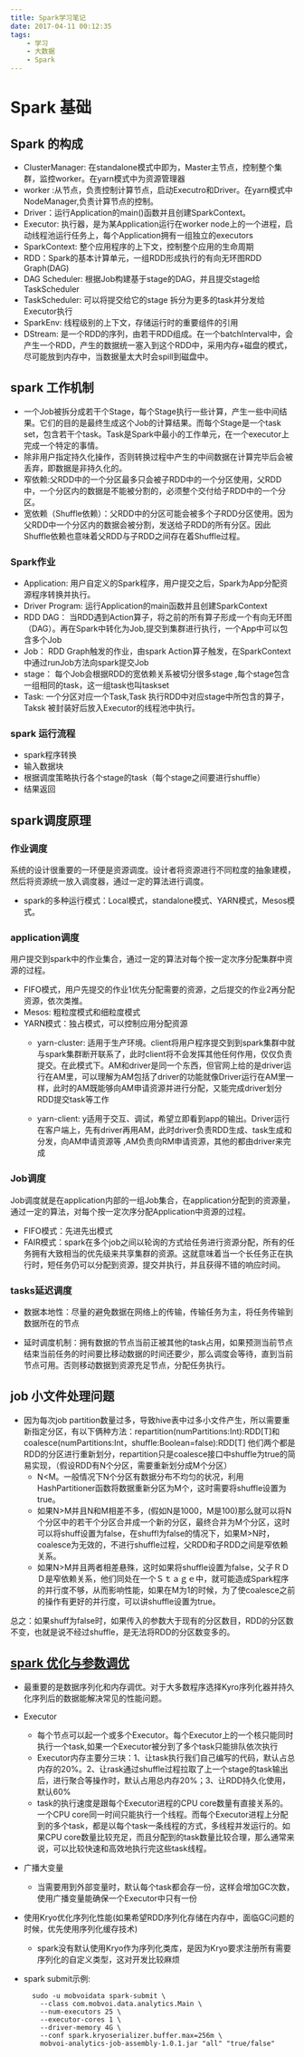 ```yaml
---
title: Spark学习笔记
date: 2017-04-11 00:12:35
tags:
    - 学习
    - 大数据
    - Spark
---
```


# Spark 基础

## Spark 的构成

- ClusterManager: 在standalone模式中即为，Master主节点，控制整个集群，监控worker。在yarn模式中为资源管理器
- worker :从节点，负责控制计算节点，启动Executro和Driver。在yarn模式中NodeManager,负责计算节点的控制。
- Driver：运行Application的main()函数并且创建SparkContext。
- Executor: 执行器，是为某Application运行在worker node上的一个进程，启动线程池运行任务上，每个Application拥有一组独立的executors
- SparkContext: 整个应用程序的上下文，控制整个应用的生命周期
- RDD：Spark的基本计算单元，一组RDD形成执行的有向无环图RDD Graph(DAG)
- DAG Scheduler: 根据Job构建基于stage的DAG，并且提交stage给TaskScheduler
- TaskScheduler: 可以将提交给它的stage 拆分为更多的task并分发给Executor执行
- SparkEnv: 线程级别的上下文，存储运行时的重要组件的引用
- DStream: 是一个RDD的序列，由若干RDD组成。在一个batchInterval中，会产生一个RDD，产生的数据统一塞入到这个RDD中，采用内存+磁盘的模式，尽可能放到内存中，当数据量太大时会spill到磁盘中。



## spark 工作机制

- 一个Job被拆分成若干个Stage，每个Stage执行一些计算，产生一些中间结果。它们的目的是最终生成这个Job的计算结果。而每个Stage是一个task set，包含若干个task。Task是Spark中最小的工作单元，在一个executor上完成一个特定的事情。
- 除非用户指定持久化操作，否则转换过程中产生的中间数据在计算完毕后会被丢弃，即数据是非持久化的。
- 窄依赖:父RDD中的一个分区最多只会被子RDD中的一个分区使用，父RDD中，一个分区内的数据是不能被分割的，必须整个交付给子RDD中的一个分区。
- 宽依赖（Shuffle依赖）：父RDD中的分区可能会被多个子RDD分区使用。因为父RDD中一个分区内的数据会被分割，发送给子RDD的所有分区。因此Shuffle依赖也意味着父RDD与子RDD之间存在着Shuffle过程。

### Spark作业

- Application: 用户自定义的Spark程序，用户提交之后，Spark为App分配资源程序转换并执行。
- Driver Program: 运行Application的main函数并且创建SparkContext
- RDD DAG： 当RDD遇到Action算子，将之前的所有算子形成一个有向无环图（DAG）。再在Spark中转化为Job,提交到集群进行执行，一个App中可以包含多个Job
- Job： RDD Graph触发的作业，由spark Action算子触发，在SparkContext中通过runJob方法向spark提交Job
- stage： 每个Job会根据RDD的宽依赖关系被切分很多stage ,每个stage包含一组相同的task，这一组task也叫taskset
- Task: 一个分区对应一个Task,Task 执行RDD中对应stage中所包含的算子，Taksk 被封装好后放入Executor的线程池中执行。

### spark 运行流程

- spark程序转换
- 输入数据块
- 根据调度策略执行各个stage的task（每个stage之间要进行shuffle）
- 结果返回


## spark调度原理

### 作业调度

系统的设计很重要的一环便是资源调度。设计者将资源进行不同粒度的抽象建模，然后将资源统一放入调度器，通过一定的算法进行调度。

- spark的多种运行模式：Local模式，standalone模式、YARN模式，Mesos模式。


### application调度

用户提交到spark中的作业集合，通过一定的算法对每个按一定次序分配集群中资源的过程。
- FIFO模式，用户先提交的作业1优先分配需要的资源，之后提交的作业2再分配资源，依次类推。
- Mesos: 粗粒度模式和细粒度模式
- YARN模式：独占模式，可以控制应用分配资源
  - yarn-cluster: 适用于生产环境。client将用户程序提交到到spark集群中就与spark集群断开联系了，此时client将不会发挥其他任何作用，仅仅负责提交。在此模式下。AM和driver是同一个东西，但官网上给的是driver运行在AM里，可以理解为AM包括了driver的功能就像Driver运行在AM里一样，此时的AM既能够向AM申请资源并进行分配，又能完成driver划分RDD提交task等工作
  
  - yarn-client: y适用于交互、调试，希望立即看到app的输出。Driver运行在客户端上，先有driver再用AM，此时driver负责RDD生成、task生成和分发，向AM申请资源等 ,AM负责向RM申请资源，其他的都由driver来完成

### Job调度

Job调度就是在application内部的一组Job集合，在application分配到的资源量，通过一定的算法，对每个按一定次序分配Application中资源的过程。
- FIFO模式：先进先出模式
- FAIR模式：spark在多个job之间以轮询的方式给任务进行资源分配，所有的任务拥有大致相当的优先级来共享集群的资源。这就意味着当一个长任务正在执行时，短任务仍可以分配到资源，提交并执行，并且获得不错的响应时间。

### tasks延迟调度

- 数据本地性：尽量的避免数据在网络上的传输，传输任务为主，将任务传输到数据所在的节点

- 延时调度机制：拥有数据的节点当前正被其他的task占用，如果预测当前节点结束当前任务的时间要比移动数据的时间还要少，那么调度会等待，直到当前节点可用。否则移动数据到资源充足节点，分配任务执行。

## job 小文件处理问题

- 因为每次job partition数量过多，导致hive表中过多小文件产生，所以需要重新指定分区，有以下俩种方法：repartition(numPartitions:Int):RDD[T]和coalesce(numPartitions:Int，shuffle:Boolean=false):RDD[T]
他们两个都是RDD的分区进行重新划分，repartition只是coalesce接口中shuffle为true的简易实现，（假设RDD有N个分区，需要重新划分成M个分区）
	- N<M。一般情况下N个分区有数据分布不均匀的状况，利用HashPartitioner函数将数据重新分区为M个，这时需要将shuffle设置为true。
	- 如果N>M并且N和M相差不多，(假如N是1000，M是100)那么就可以将N个分区中的若干个分区合并成一个新的分区，最终合并为M个分区，这时可以将shuff设置为false，在shuffl为false的情况下，如果M>N时，coalesce为无效的，不进行shuffle过程，父RDD和子RDD之间是窄依赖关系。
	- 如果N>M并且两者相差悬殊，这时如果将shuffle设置为false，父子ＲＤＤ是窄依赖关系，他们同处在一个Ｓｔａｇｅ中，就可能造成Spark程序的并行度不够，从而影响性能，如果在M为1的时候，为了使coalesce之前的操作有更好的并行度，可以讲shuffle设置为true。

总之：如果shuff为false时，如果传入的参数大于现有的分区数目，RDD的分区数不变，也就是说不经过shuffle，是无法将RDD的分区数变多的。

## [spark 优化与参数调优](http://tech.meituan.com/spark-tuning-basic.html)

- 最重要的是数据序列化和内存调优。对于大多数程序选择Kyro序列化器并持久化序列后的数据能解决常见的性能问题。

- Executor
  - 每个节点可以起一个或多个Executor。每个Executor上的一个核只能同时执行一个task,如果一个Executor被分到了多个task只能排队依次执行
  - Executor内存主要分三块：1、让task执行我们自己编写的代码，默认占总内存的20%。2、让rask通过shuffle过程拉取了上一个stage的task输出后，进行聚合等操作时，默认占用总内存20%；3、让RDD持久化使用，默认60%
  - task的执行速度是跟每个Executor进程的CPU core数量有直接关系的。一个CPU core同一时间只能执行一个线程。而每个Executor进程上分配到的多个task，都是以每个task一条线程的方式，多线程并发运行的。如果CPU core数量比较充足，而且分配到的task数量比较合理，那么通常来说，可以比较快速和高效地执行完这些task线程。

- 广播大变量
  - 当需要用到外部变量时，默认每个task都会存一份，这样会增加GC次数，使用广播变量能确保一个Executor中只有一份

- 使用Kryo优化序列化性能(如果希望RDD序列化存储在内存中，面临GC问题的时候，优先使用序列化缓存技术)
  - spark没有默认使用Kryo作为序列化类库，是因为Kryo要求注册所有需要序列化的自定义类型，这对开发比较麻烦

- spark submit示例:

	```
	  sudo -u mobvoidata spark-submit \
   		--class com.mobvoi.data.analytics.Main \
   		--num-executors 25 \
   		--executor-cores 1 \
   		--driver-memory 4G \
   		--conf spark.kryoserializer.buffer.max=256m \
   		mobvoi-analytics-job-assembly-1.0.1.jar "all" "true/false"

	```